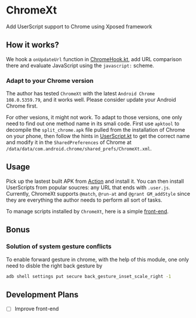 # ChromeXt

Add UserScript support to Chrome using Xposed framework

##  How it works?

We hook a `onUpdateUrl` function in [ChromeHook.kt](app/src/main/java/org/matrix/chromext/hook/ChromeHook.kt),
add URL comparison there and evaluate JavaScript using the `javascript:` scheme.

### Adapt to your Chrome version

The author has tested `ChromeXt` with the latest `Android Chrome 108.0.5359.79`, and it works well.
Please consider update your Android Chrome first.

For other vesions, it might not work.
To adapt to those versions, one only need to find out one method name in its smali code.
First use `apktool` to decompile the `split_chrome.apk` file pulled from the installation of Chrome on your phone,
then follow the hints in [UserScript.kt](app/src/main/java/org/matrix/chromext/proxy/UserScript.kt) to get the correct name
and modify it in the `SharedPreferences` of Chrome at `/data/data/com.android.chrome/shared_prefs/ChromeXt.xml`.

## Usage

Pick up the lastest built APK from [Action](https://github.com/JingMatrix/ChromeXt/actions/workflows/android.yml) and install it.
You can then install UserScripts from popular soucres: any URL that ends with `.user.js`.
Currently, ChromeXt supports `@match`, `@run-at` and `@grant GM_addStyle` since they are everything the author needs to perform all sort of tasks.

To manage scripts installed by `ChromeXt`, here is a simple [front-end](https://jingmatrix.github.io/ChromeXt/).

## Bonus

### Solution of system gesture conflicts

To enable forward gesture in chrome, with the help of this module,
one only need to disble the right back gesture by
```sh
adb shell settings put secure back_gesture_inset_scale_right -1
```

## Development Plans

- [ ] Improve front-end
